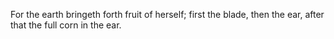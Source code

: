 For the earth bringeth forth fruit of herself; first the blade, then the ear, after that the full corn in the ear.
